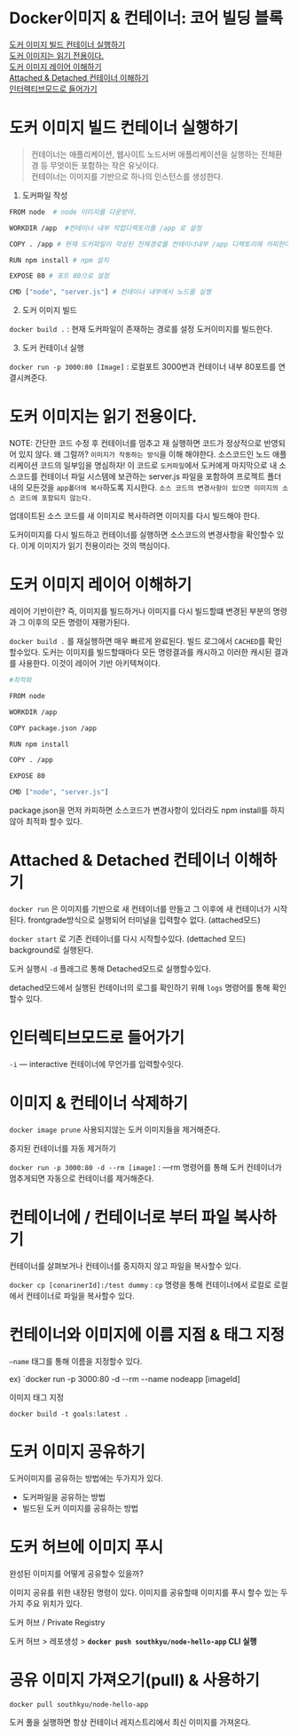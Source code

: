 # Docker이미지 & 컨테이너: 코어 빌딩 블록

[도커 이미지 빌드 컨테이너 실행하기](#도커-이미지-빌드-컨테이너-실행하기)  
[도커 이미지는 읽기 전용이다.](#도커-이미지는-읽기-전용이다)  
[도커 이미지 레이어 이해하기](#도커-이미지-레이어-이해하기)  
[Attached & Detached 컨테이너 이해하기](#attached--detached-컨테이너-이해하기)  
[인터렉티브모드로 들어가기](#인터렉티브모드로-들어가기)

# 도커 이미지 빌드 컨테이너 실행하기

> 컨테이너는 애플리케이션, 웹사이트 노드서버 애플리케이션을 실행하는 전체환경 등 무엇이든 포함하는 작은 유닛이다.  
> 컨테이너는 이미지를 기반으로 하나의 인스턴스를 생성한다.

1. 도커파일 작성

```bash
FROM node  # node 이미지를 다운받아.

WORKDIR /app  #컨테이너 내부 작업디렉토리를 /app 로 설정

COPY . /app # 현재 도커파일이 작성된 전체경로를 컨테이너내부 /app 디렉토리에 카피한다.

RUN npm install # npm 설치

EXPOSE 80 # 포트 80으로 설정

CMD ["node", "server.js"] # 컨테이너 내부에서 노드를 실행
```

2. 도커 이미지 빌드

`docker build .` : 현재 도커파일이 존재하는 경로를 설정 도커이미지를 빌드한다.

3. 도커 컨테이너 실행

`docker run -p 3000:80 [Image]` : 로컬포트 3000번과 컨테이너 내부 80포트를 연결시켜준다.

# 도커 이미지는 읽기 전용이다.

NOTE: 간단한 코드 수정 후 컨테이너를 멈추고 재 실행하면 코드가 정상적으로 반영되어 있지 않다. 왜 그럴까? `이미지가 작동하는 방식`을 이해 해야한다. 소스코드인 노드 애플리케이션 코드의 일부임을 명심하자! 이 코드로 `도커파일`에서 도커에게 마지막으로 내 소스코드를 컨테이너 파일 시스템에 보관하는 server.js 파일을 포함하여 프로젝트 폴더 내의 모든것을 `app폴더에 복사`하도록 지시한다.
`소스 코드의 변경사항이 있으면 이미지의 소스 코드에 포함되지 않는다.`

업데이트된 소스 코드를 새 이미지로 복사하려면 이미지를 다시 빌드해야 한다.

도커이미지를 다시 빌드하고 컨테이너를 실행하면 소스코드의 변경사항을 확인할수 있다. 이게 이미지가 읽기 전용이라는 것의 핵심이다.

# 도커 이미지 레이어 이해하기

레이어 기반이란? 즉, 이미지를 빌드하거나 이미지를 다시 빌드할떄 변경된 부분의 명령과 그 이후의 모든 명령이 재평가된다.

`docker build .` 를 재실행하면 매우 빠르게 완료된다. 빌드 로그에서 `CACHED`를 확인할수있다. 도커는 이미지를 빌드할때마다 모든 명령결과를 캐시하고 이러한 캐시된 결과를 사용한다. 이것이 레이어 기반 아키텍쳐이다.

```bash
#최적화

FROM node

WORKDIR /app

COPY package.json /app

RUN npm install

COPY . /app

EXPOSE 80

CMD ["node", "server.js"]
```

package.json을 먼저 카피하면 소스코드가 변경사항이 있더라도 npm install를 하지 않아 최적화 할수 있다.

# Attached & Detached 컨테이너 이해하기

`docker run` 은 이미지를 기반으로 새 컨테이너를 만들고 그 이후에 새 컨테이너가 시작된다. frontgrade방식으로 실행되어 터미널을 입력할수 없다. (attached모드)

`docker start` 로 기존 컨테이너를 다시 시작할수있다. (dettached 모드) background로 실행된다.

도커 실행시 `-d` 플래그르 통해 Detached모드로 실행할수있다.

detached모드에서 실행된 컨테이너의 로그를 확인하기 위해 `logs` 명령어를 통해 확인할수 있다.

# 인터렉티브모드로 들어가기

`-i` — interactive 컨테이너에 무언가를 입력할수잇다.

# 이미지 & 컨테이너 삭제하기

`docker image prune` 사용되지않는 도커 이미지들을 제거해준다.

중지된 컨테이너를 자동 제거하기

`docker run -p 3000:80 -d --rm [image]` : —rm 명령어를 통해 도커 컨테이너가 멈추게되면 자동으로 컨테이너를 제거해준다.

# 컨테이너에 / 컨테이너로 부터 파일 복사하기

컨테이너를 살펴보거나 컨테이너를 중지하지 않고 파일을 복사할수 있다.

`docker cp [conarinerId]:/test dummy` : `cp` 명령을 통해 컨테이너에서 로컬로 로컬에서 컨테이너로 파일을 복사할수 있다.

# 컨테이너와 이미지에 이름 지점 & 태그 지정

`—name` 태그를 통해 이름을 지정할수 있다.

ex) `docker run -p 3000:80 -d --rm --name nodeapp [imageId]

이미지 태그 지정

`docker build -t goals:latest .`

# 도커 이미지 공유하기

도커이미지를 공유하는 방법에는 두가지가 있다.

- 도커파일을 공유하는 방법
- 빌드된 도커 이미지를 공유하는 방법

# 도커 허브에 이미지 푸시

완성된 이미지를 어떻게 공유할수 있을까?

이미지 공유를 위한 내장된 명령이 있다. 이미지를 공유할때 이미지를 푸시 할수 있는 두가지 주요 위치가 있다.

도커 허브 / Private Registry

도커 허브 > 레포생성 > **`docker push southkyu/node-hello-app` CLI 실행**

# 공유 이미지 가져오기(pull) & 사용하기

`docker pull southkyu/node-hello-app`

도커 풀을 실행하면 항상 컨테이너 레지스트리에서 최신 이미지를 가져온다.
